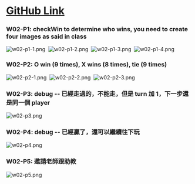 # [GitHub Link](https://github.com/Jun206/1112-1N-js-209410793)

### W02-P1: checkWin to determine who wins, you need to create four images as said in class 

![w02-p1-1.png](https://obsbeppzfkkzhooliozs.supabase.co/storage/v1/object/public/demo-93/md_img/w02/p1-1.png?t=2023-03-02T11%3A22%3A32.454Z) 
![w02-p1-2.png](https://obsbeppzfkkzhooliozs.supabase.co/storage/v1/object/public/demo-93/md_img/w02/p1-2.png) 
![w02-p1-3.png](https://obsbeppzfkkzhooliozs.supabase.co/storage/v1/object/public/demo-93/md_img/w02/p1-3.png?t=2023-03-02T11%3A23%3A27.379Z) 
![w02-p1-4.png](https://obsbeppzfkkzhooliozs.supabase.co/storage/v1/object/public/demo-93/md_img/w02/p1-4.png?t=2023-03-02T11%3A23%3A35.089Z)

### W02-P2: O win (9 times), X wins (8 times), tie (9 times) 

![w02-p2-1.png](https://obsbeppzfkkzhooliozs.supabase.co/storage/v1/object/public/demo-93/md_img/w02/p2-1.PNG?t=2023-03-02T11%3A23%3A57.663Z) 
![w02-p2-2.png](https://obsbeppzfkkzhooliozs.supabase.co/storage/v1/object/public/demo-93/md_img/w02/p2-1.PNG?t=2023-03-02T11%3A23%3A57.663Z) 
![w02-p2-3.png](https://obsbeppzfkkzhooliozs.supabase.co/storage/v1/object/public/demo-93/md_img/w02/p2-3.PNG?t=2023-03-02T11%3A24%3A09.499Z)

### W02-P3: debug -- 已經走過的，不能走，但是 turn 加 1，下一步還是同一個 player

![w02-p3.png](https://obsbeppzfkkzhooliozs.supabase.co/storage/v1/object/public/demo-93/md_img/w02/p3-1.PNG?t=2023-03-02T11%3A24%3A21.631Z)

### W02-P4: debug -- 已經贏了，還可以繼續往下玩

![w02-p4.png](https://obsbeppzfkkzhooliozs.supabase.co/storage/v1/object/public/demo-93/md_img/w02/p4-1.PNG?t=2023-03-02T11%3A24%3A28.063Z)

### W02-P5: 邀請老師跟助教

![w02-p5.png](https://obsbeppzfkkzhooliozs.supabase.co/storage/v1/object/public/demo-93/md_img/w02/p5.PNG?t=2023-03-02T11%3A24%3A34.894Z)

